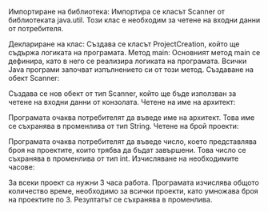 Импортиране на библиотека:
Импортира се класът Scanner от библиотеката java.util. Този клас е необходим за четене на входни данни от потребителя.

Деклариране на клас:
Създава се класът ProjectCreation, който ще съдържа логиката на програмата.
Метод main:
Основният метод main се дефинира, като в него се реализира логиката на програмата. Всички Java програми започват изпълнението си от този метод.
Създаване на обект Scanner:

Създава се нов обект от тип Scanner, който ще бъде използван за четене на входни данни от конзолата.
Четене на име на архитект:

Програмата очаква потребителят да въведе име на архитект. Това име се съхранява в променлива от тип String.
Четене на брой проекти:

Програмата очаква потребителят да въведе число, което представлява броя на проектите, които трябва да бъдат завършени. Това число се съхранява в променлива от тип int.
Изчисляване на необходимите часове:

За всеки проект са нужни 3 часа работа. Програмата изчислява общото количество време, необходимо за всички проекти, като умножава броя на проектите по 3. Резултатът се съхранява в променлива.
